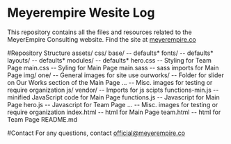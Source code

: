 # Meyerempire Wesite Log
This repository contains all the files and resources related to the MeyerEmpire Consulting website.
Find the site at [meyerempire.co](https://meyerempire.co)

#Repository Structure
assets/
  css/
    base/ -- defaults*
    fonts/ -- defaults*
    layouts/ -- defaults*
    modules/ -- defaults*
    hero.css -- Styling for Team Page
    main.css -- Syling for Main Page
    main.sass -- sass imports for Main Page
  img/
    one/ -- General images for site use
    ourworks/ -- Folder for slider on Our Works section of the Main Page
    ... -- Misc. images for testing or require organization 
  js/
    vendor/ -- Imports for js scipts
    functions-min.js -- minified JavaScript code for Main Page
    functions.js -- Javascript for Main Page
    hero.js -- Javascript for Team Page
    ... -- Misc. images for testing or require organization 
index.html -- html for Main Page
team.html -- html for Team Page
README.md 

#Contact
For any questions, contact official@meyerempire.co 
